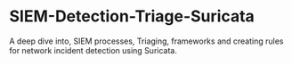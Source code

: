# SIEM-Detection-Triage-Suricata
A deep dive into, SIEM processes, Triaging, frameworks and creating rules for network incident detection using Suricata.
